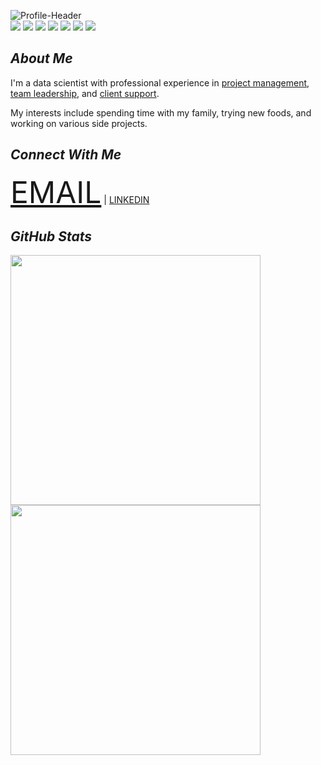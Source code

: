 ![Profile-Header](https://i.ibb.co/nmyT8fS/banner.png)  
   [<img src="https://img.shields.io/badge/python-crimson?style=for-the-badge&logo=python&logoColor=white"/>](https://www.python.org/) [<img src="https://img.shields.io/badge/pandas-darkorange?style=for-the-badge&logo=pandas&logoColor=white" />](https://pandas.pydata.org) [<img src="https://img.shields.io/badge/numpy-yellow?style=for-the-badge&logo=numpy&logoColor=white" />](https://numpy.org) [<img src="https://img.shields.io/badge/matplotlib-forestgreen?style=for-the-badge&logo=python&logoColor=white"/>](https://matplotlib.org) [<img src="https://img.shields.io/badge/github-deepskyblue?style=for-the-badge&logo=github&logoColor=white"/>](https://github.com) [<img src="https://img.shields.io/badge/markdown-dodgerblue?style=for-the-badge&logo=markdown&logoColor=white"/>](https://www.markdownguide.org) [<img src="https://img.shields.io/badge/mysql-slateblue?style=for-the-badge&logo=mysql&logoColor=white"/>](https://www.mysql.com)

## *About Me*
I'm a data scientist with professional experience in <ins>project management</ins>, <ins>team leadership</ins>, and <ins>client support</ins>.

My interests include spending time with my family, trying new foods, and working on various side projects.

## *Connect With Me*
<font size="+5"><a href="mailto:samuelrdavila@gmail.com">EMAIL</a></font> | [LINKEDIN](https://www.linkedin.com/in/davilasamuel/)

## *GitHub Stats*
<a href="https://github.com/anuraghazra/github-readme-stats">
    <img src="https://github-readme-stats.vercel.app/api?username=SamuelD-Data&show_icons=true" width=400/>
</a>  

<a href="https://github.com/DenverCoder1/github-readme-streak-stats">
    <img src="https://github-readme-streak-stats.herokuapp.com/?user=SamuelD-Data" width=400/>
</a>  


